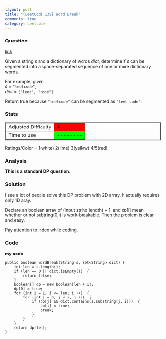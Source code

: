 ```yaml
---
layout: post
title: "[LeetCode 139] Word Break"
comments: true
category: Leetcode
---
```


### Question

[link](https://oj.leetcode.com/problems/word-break/)

<div class="question-content bg-color bg-img font-color">
            <p class="font-color"></p><p class="font-color">
Given a string <i>s</i> and a dictionary of words <i>dict</i>, determine if <i>s</i> can be segmented into a space-separated sequence of one or more dictionary words.
</p>

<p class="font-color">For example, given<br>
<i>s</i> = <code>"leetcode"</code>,<br>
<i>dict</i> = <code>["leet", "code"]</code>.
</p>

<p class="font-color">
Return true because <code>"leetcode"</code> can be segmented as <code>"leet code"</code>.
</p><p class="font-color"></p>
          </div>

### Stats

<table border="2">
	<tr>
		<td>Adjusted Difficulty</td>
		<td bgcolor="red">4</td>
	</tr>
	<tr>
		<td>Time to use</td>
		<td bgcolor="lime">--------</td>
	</tr>
</table>

Ratings/Color = 1(white) 2(lime) 3(yellow) 4/5(red)

### Analysis

**This is a standard DP question**.

### Solution

I see a lot of people solve this DP problem with 2D array. It actually requires only 1D aray.

Declare an boolean array of (input string length) + 1, and dp[i] mean whether or not subtring(0,i) is work-breakable. Then the problem is clear and easy.

Pay attention to index while coding.

### Code

**my code**

    public boolean wordBreak(String s, Set<String> dict) {
        int len = s.length();
        if (len == 0 || dict.isEmpty())  {
            return false;
        }
        boolean[] dp = new boolean[len + 1];
        dp[0] = true;
        for (int i = 1; i <= len; i ++)  {
            for (int j = 0; j < i; j ++)  {
                if (dp[j] && dict.contains(s.substring(j, i)))  {
                    dp[i] = true;
                    break;
                }
            }
        }
        return dp[len];
    }
